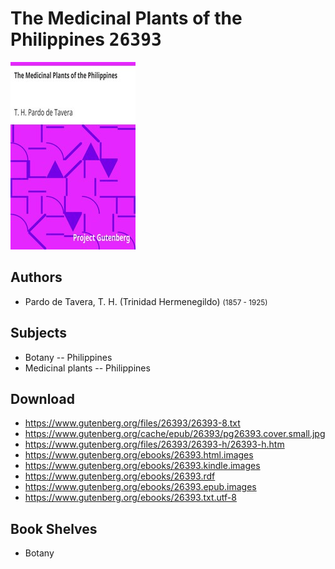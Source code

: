 # The Medicinal Plants of the Philippines <kbd>26393</kbd>

![](./cover.medium.jpg "")

## Authors


 - Pardo de Tavera, T. H. (Trinidad Hermenegildo) <small>(1857 - 1925)</small>

## Subjects


 - Botany -- Philippines
 - Medicinal plants -- Philippines

## Download


 - https://www.gutenberg.org/files/26393/26393-8.txt
 - https://www.gutenberg.org/cache/epub/26393/pg26393.cover.small.jpg
 - https://www.gutenberg.org/files/26393/26393-h/26393-h.htm
 - https://www.gutenberg.org/ebooks/26393.html.images
 - https://www.gutenberg.org/ebooks/26393.kindle.images
 - https://www.gutenberg.org/ebooks/26393.rdf
 - https://www.gutenberg.org/ebooks/26393.epub.images
 - https://www.gutenberg.org/ebooks/26393.txt.utf-8

## Book Shelves


 - Botany
